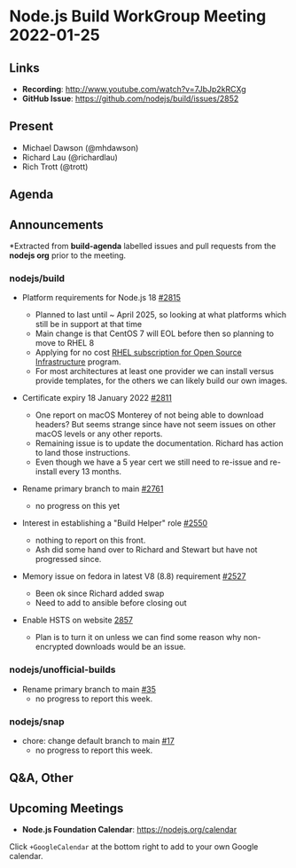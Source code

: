 # Node.js  Build WorkGroup Meeting 2022-01-25

## Links

* **Recording**:  http://www.youtube.com/watch?v=7JbJp2kRCXg
* **GitHub Issue**: https://github.com/nodejs/build/issues/2852

## Present

* Michael Dawson (@mhdawson)
* Richard Lau (@richardlau)
* Rich Trott (@trott)

## Agenda

## Announcements

*Extracted from **build-agenda** labelled issues and pull requests from the **nodejs org** prior to the meeting.


### nodejs/build


* Platform requirements for Node.js 18 [#2815](https://github.com/nodejs/build/issues/2815)
  * Planned to last until ~ April 2025, so looking at what platforms which still be in support
    at that time
  * Main change is that CentOS 7 will EOL before then so planning to move to RHEL 8
  * Applying for no cost [RHEL subscription for Open Source Infrastructure](https://www.redhat.com/en/blog/extending-no-cost-red-hat-enterprise-linux-open-source-organizations) program. 
  * For most architectures at least one provider we can install versus provide templates, for the
    others we can likely build our own images.

* Certificate expiry 18 January 2022 [#2811](https://github.com/nodejs/build/issues/2811)
  * One report on macOS Monterey of not being able to download headers? But seems strange
    since have not seem issues on other macOS levels or any other reports.
  * Remaining issue is to update the documentation. Richard has action to land those
    instructions.
  * Even though we have a 5 year cert we still need to re-issue and re-install every 13 months.

* Rename primary branch to main [#2761](https://github.com/nodejs/build/issues/2761)
  * no progress on this yet

* Interest in establishing a "Build Helper" role    [#2550](https://github.com/nodejs/build/issues/2550)
  * nothing to report on this front.
  * Ash did some hand over to Richard and Stewart but have not progressed since.
    
* Memory issue on fedora in latest V8 (8.8) requirement [#2527](https://github.com/nodejs/build/issues/2527)
  * Been ok since Richard added swap
  * Need to add to ansible before closing out

* Enable HSTS on website [2857](https://github.com/nodejs/build/issues/2857)
  * Plan is to turn it on unless we can find some reason why non-encrypted downloads would be
     an issue.

### nodejs/unofficial-builds

* Rename primary branch to main [#35](https://github.com/nodejs/unofficial-builds/issues/35)
  * no progress to report this week.

### nodejs/snap

* chore: change default branch to main [#17](https://github.com/nodejs/snap/pull/17)
  * no progress to report this week.

## Q&A, Other


## Upcoming Meetings


* **Node.js Foundation Calendar**: <https://nodejs.org/calendar>


Click `+GoogleCalendar` at the bottom right to add to your own Google calendar.
